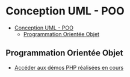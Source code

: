 # Conception UML - POO


- [Conception UML - POO](#conception-uml---poo)
  - [Programmation Orientée Objet](#programmation-orientée-objet)


## Programmation Orientée Objet

- [Accéder aux démos PHP réalisées en cours](./demo-live/)